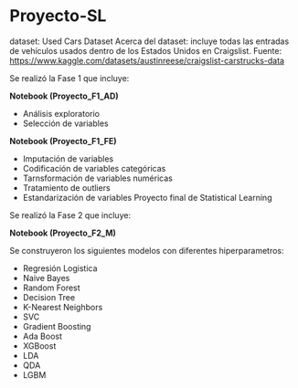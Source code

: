# Proyecto-SL

dataset: Used Cars Dataset Acerca del dataset: incluye todas las entradas de vehículos usados ​​dentro de los Estados Unidos en Craigslist. Fuente: https://www.kaggle.com/datasets/austinreese/craigslist-carstrucks-data

Se realizó la Fase 1 que incluye: 

**Notebook (Proyecto_F1_AD)**

- Análisis exploratorio
- Selección de variables
  
**Notebook (Proyecto_F1_FE)**

- Imputación de variables
- Codificación de variables categóricas
- Tarnsformación de variables numéricas
- Tratamiento de outliers
- Estandarización de variables Proyecto final de Statistical Learning

Se realizó la Fase 2 que incluye:

**Notebook (Proyecto_F2_M)**

Se construyeron los siguientes modelos con diferentes hiperparametros:

- Regresión Logistica
- Naive Bayes
- Random Forest
- Decision Tree
- K-Nearest Neighbors
- SVC
- Gradient Boosting
- Ada Boost
- XGBoost
- LDA
- QDA
- LGBM
